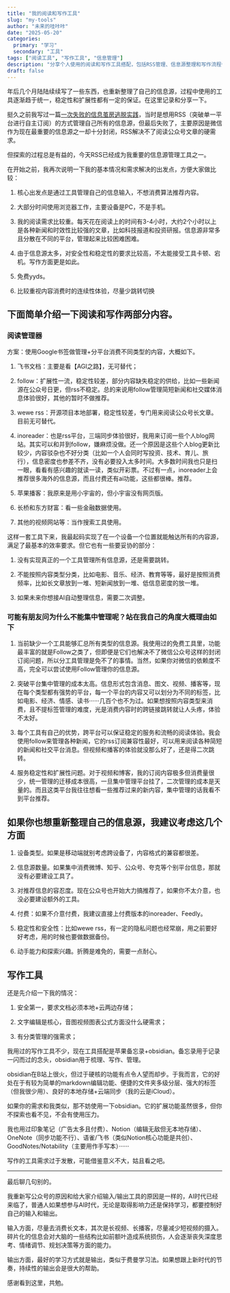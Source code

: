 ```yaml
---
title: "我的阅读和写作工具"
slug: "my-tools"
author: "未来的哇咔咔"
date: "2025-05-20"
categories:
  primary: "学习"
  secondary: "工具"
tags: ["阅读工具", "写作工具", "信息管理"]
description: "分享个人使用的阅读和写作工具搭配，包括RSS管理、信息源整理和写作流程优化。"
draft: false
---
```


年后几个月陆陆续续写了一些东西，也重新整理了自己的信息源，过程中使用的工具逐渐趋于统一，稳定性和扩展性都有一定的保证。在这里记录和分享一下。

挺久之前我写过一篇[一次失败的信息茧房逃脱实践](https://mp.weixin.qq.com/s?__biz=MzI4MjY0NDg5NA==&mid=2247483981&idx=1&sn=14dd2639a9fe044d0bd85bfd4f2377cf&scene=21#wechat_redirect)，当时是想用RSS（突破单一平台进行自主订阅）的方式管理自己所有的信息源，但最后失败了，主要原因是微信作为现在最重要的信息源之一却十分封闭，RSS解决不了阅读公众号文章的硬需求。

但探索的过程总是有益的，今天RSS已经成为我重要的信息源管理工具之一。

在开始之前，我再次说明一下我的基本情况和需求解决的出发点，方便大家做比较：

1. 核心出发点是通过工具管理自己的信息输入，不想消费算法推荐内容。
    
2. 大部分时间使用浏览器工作，主要设备是PC，不是手机。
    
3. 我的阅读需求比较重。每天花在阅读上的时间有3-4小时，大约2个小时以上是各种新闻和时效性比较强的文章，比如科技报道和投资研报。信息源非常多且分散在不同的平台，管理起来比较困难困难。
    
4. 由于信息源太多，对安全性和稳定性的要求比较高，不太能接受工具卡顿、宕机。写作方面更是如此。
    
5. 免费yyds。
    
6. 比较重视内容消费时的连续性体验，尽量少跳转切换

## 下面简单介绍一下阅读和写作两部分内容。

### 阅读管理器

方案：使用Google书签做管理+分平台消费不同类型的内容，大概如下。

1. 飞书文档：主要是看【AGI之路】，无可替代；

2. follow：扩展性一流，稳定性较差，部分内容缺失稳定的供给，比如一些新闻源在公众号日更，但rss不稳定。总的来说用follow管理简短新闻和社交媒体消息体验很好，其他的暂时不做推荐。

3. wewe rss：开源项目本地部署，稳定性较差，专门用来阅读公众号长文章。目前无可替代。

4. inoreader：也是rss平台，三端同步体验很好，我用来订阅一些个人blog网站。其实可以和并到follow，嫌麻烦没做。还一个原因是这些个人blog更新比较少，内容驳杂也不好分类（比如一个人会同时写投资、技术、育儿、旅行），信息密度也参差不齐，没有必要投入太多时间。大多数时间我也只是扫一眼，看看有感兴趣的就读一读，类似开彩票。不过有一点，inoreader上会推荐很多海外的信息源，而且付费还有ai功能，这些都很棒。推荐。
 
5. 苹果播客：我原来是用小宇宙的，但小宇宙没有网页版。

6. 长桥和东方财富：看一些金融数据使用。

7. 其他的视频网站等：当作搜索工具使用。

这样一套工具下来，我最起码实现了在一个设备一个位置就能触达所有的内容源，满足了最基本的效率要求。但它也有一些要妥协的部分：

1. 没有实现真正的一个工具管理所有信息源，还是需要跳转。
    
2. 不能按照内容类型分类，比如电影、音乐、经济、教育等等，最好是按照消费频率，比如长文章放到一堆、短新闻放到一堆、低信息密度的放一堆。
    
3. 如果未来你想接AI自动整理信息，需要二次调整。
    

### 可能有朋友问为什么不能集中管理呢？站在我自己的角度大概理由如下

1. 当前缺少一个工具能够汇总所有类型的信息源。我使用过的免费工具里，功能最丰富的就是Follow之类了，但即便是它们也解决不了微信公众号这样的封闭订阅问题，所以分工具管理是免不了的事情。当然，如果你对微信的依赖度不高，完全可以尝试使用Follow管理你的信息源。
    
2. 突破平台集中管理的成本太高。信息形式包含消息、图文、视频、播客等，现在每个类型都有强势的平台，每一个平台的内容又可以划分为不同的标签，比如电影、经济、情感、读书······几百个也不为过。如果想按照内容类型来消费，且不提标签管理的难度，光是消费内容时的跨链接跳转就让人头疼，体验不太好。
    
3. 每个工具有自己的优势，跨平台可以保证稳定的服务和流畅的阅读体验。我会使用follow来管理各种新闻，它的rss订阅兼容性最好，可以用来阅读各种简短的新闻和社交平台消息。但视频和播客的体验就没那么好了，还是得二次跳转。
    
4. 服务稳定性和扩展性问题。对于视频和博客，我的订阅内容极多但消费量很少，统一管理的迁移成本很高，一旦集中管理平台挂了，二次管理的成本是天量的。而且这类平台我往往想看一些推荐过来的新内容，集中管理的话我看不到平台推荐。
    

## 如果你也想重新整理自己的信息源，我建议考虑这几个方面

1. 设备类型。如果是移动端就别考虑跨设备了，内容格式的兼容都很差。
    
2. 信息源数量。如果集中消费微博、知乎、公众号、夸克等个别平台信息，那就没有必要建设工具了。
    
3. 对推荐信息的容忍度。现在公众号也开始大力搞推荐了，如果你不太介意，也没必要建设额外的工具。
    
4. 付费：如果不介意付费，我建议直接上付费版本的inoreader、Feedly。
    
5. 稳定性和安全性：比如wewe rss，有一定的隐私问题也经常崩，用之前要好好考虑，用的时候也要做数据备份。
    
6. 动手能力和探索兴趣。折腾是难免的，需要一点耐心。
    

  

## 写作工具

还是先介绍一下我的情况：

1. 安全第一，要求文档必须本地+云两边存储；
    
2. 文字编辑是核心，音图视频图表公式方面没什么硬需求；
    
3. 有分类管理的强需求；

我用过的写作工具不少，现在工具搭配是苹果备忘录+obsidian。备忘录用于记录一闪而过的念头，obsidian用于梳理、写作、管理。

obsidian在B站上很火，但过于硬核的功能有点令人望而却步。于我而言，它的好处在于有较为简单的markdown编辑功能、便捷的文件夹多级分层、强大的标签（但我很少用）、良好的本地存储+云端同步（我的云是iCloud）。

如果你的需求和我类似，那不妨使用一下obsidian。它的扩展功能虽然很多，但你不探索也看不见，不会有使用压力。

我也用过印象笔记（广告太多且付费）、Notion（编辑无敌但无本地存储）、OneNote（同步功能不行）、语雀/飞书（类似Notion核心功能是共创）、GoodNotes/Notability（主要用作手写本）······

写作的工具需求过于发散，可能借鉴意义不大，姑且看之吧。

---

  

最后聊几句别的。

我重新写公众号的原因和给大家介绍输入/输出工具的原因是一样的，AI时代已经来临了，普通人如果想参与AI时代，无论是取得影响力还是保持学习，都要控制好自己的输入和输出。

输入方面，尽量去消费长文本，其次是长视频、长播客，尽量减少短视频的摄入。碎片化的信息会对大脑的一些结构比如前额叶造成系统损伤，人会逐渐丧失深度思考、情绪调节、规划决策等方面的能力。

输出方面，最好的学习方式就是输出，类似于费曼学习法。如果想跟上新时代的节奏，持续性的输出会是很大的帮助。

感谢看到这里，共勉。